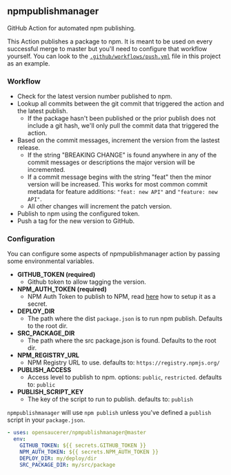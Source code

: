 ## npmpublishmanager

GitHub Action for automated npm publishing.

This Action publishes a package to npm. It is meant to be used on every successful merge to master but
you'll need to configure that workflow yourself. You can look to the
[`.github/workflows/push.yml`](./.github/workflows/npm-workflow.yml) file in this project as an example.

### Workflow

- Check for the latest version number published to npm.
- Lookup all commits between the git commit that triggered the action and the latest publish.
  - If the package hasn't been published or the prior publish does not include a git hash, we'll
    only pull the commit data that triggered the action.
- Based on the commit messages, increment the version from the lastest release.
  - If the string "BREAKING CHANGE" is found anywhere in any of the commit messages or descriptions the major
    version will be incremented.
  - If a commit message begins with the string "feat" then the minor version will be increased. This works
    for most common commit metadata for feature additions: `"feat: new API"` and `"feature: new API"`.
  - All other changes will increment the patch version.
- Publish to npm using the configured token.
- Push a tag for the new version to GitHub.

### Configuration

You can configure some aspects of npmpublishmanager action by passing some environmental variables.

- **GITHUB_TOKEN (required)**
  - Github token to allow tagging the version.
- **NPM_AUTH_TOKEN (required)**
  - NPM Auth Token to publish to NPM, read [here](https://docs.github.com/en/actions/configuring-and-managing-workflows/creating-and-storing-encrypted-secrets) how to setup it as a secret.
- **DEPLOY_DIR**
  - The path where the dist `package.json` is to run npm publish. Defaults to the root dir.
- **SRC_PACKAGE_DIR**
  - The path where the src package.json is found. Defaults to the root dir.
- **NPM_REGISTRY_URL**
  - NPM Registry URL to use. defaults to: `https://registry.npmjs.org/`
- **PUBLISH_ACCESS**
  - Access level to publish to npm. options: `public`, `restricted`. defaults to: `public`
- **PUBLISH_SCRIPT_KEY**
  - The key of the script to run to publish. defaults to: `publish`

`npmpublishmanager` will use `npm publish` unless you've defined a `publish` script in your `package.json`.

```yaml
- uses: opensaucerer/npmpublishmanager@master
  env:
    GITHUB_TOKEN: ${{ secrets.GITHUB_TOKEN }}
    NPM_AUTH_TOKEN: ${{ secrets.NPM_AUTH_TOKEN }}
    DEPLOY_DIR: my/deploy/dir
    SRC_PACKAGE_DIR: my/src/package
```
